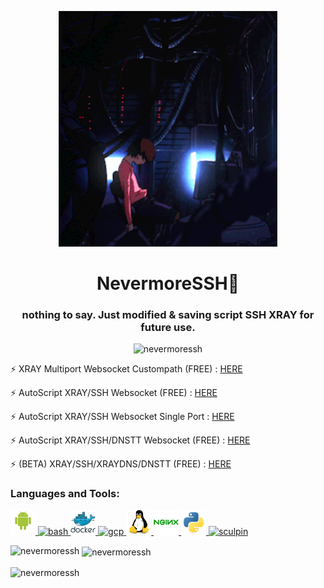 
<p align="center">
<img src="https://github.com/NevermoreSSH/NevermoreSSH/blob/main/171291.gif" width="350" title="Autoscript-Lite">

<h1 align="center">NevermoreSSH👻 </h1> 
<h3 align="center">nothing to say. Just modified & saving script SSH XRAY for future use.</h3>
<p align="center"> <img src="https://komarev.com/ghpvc/?username=nevermoressh&label=Profile%20views&color=0e75b6&style=flat" alt="nevermoressh" /> </p>

⚡ XRAY Multiport Websocket Custompath (FREE) : [HERE](https://github.com/NevermoreSSH/yourpath)

⚡ AutoScript XRAY/SSH Websocket (FREE) : [HERE](https://github.com/NevermoreSSH/Blueblue)

⚡ AutoScript XRAY/SSH Websocket Single Port : [HERE](https://github.com/NevermoreSSH/vinnfier/adata)

⚡ AutoScript XRAY/SSH/DNSTT Websocket (FREE) : [HERE](https://github.com/NevermoreSSH/hop)

⚡ (BETA) XRAY/SSH/XRAYDNS/DNSTT (FREE) : [HERE](https://github.com/NevermoreSSH/VVV)

<h3 align="left">Languages and Tools:</h3>
<p align="left"> <a href="https://developer.android.com" target="_blank" rel="noreferrer"> <img src="https://raw.githubusercontent.com/devicons/devicon/master/icons/android/android-original-wordmark.svg" alt="android" width="40" height="40"/> </a> <a href="https://www.gnu.org/software/bash/" target="_blank" rel="noreferrer"> <img src="https://www.vectorlogo.zone/logos/gnu_bash/gnu_bash-icon.svg" alt="bash" width="40" height="40"/> </a> <a href="https://www.docker.com/" target="_blank" rel="noreferrer"> <img src="https://raw.githubusercontent.com/devicons/devicon/master/icons/docker/docker-original-wordmark.svg" alt="docker" width="40" height="40"/> </a> <a href="https://cloud.google.com" target="_blank" rel="noreferrer"> <img src="https://www.vectorlogo.zone/logos/google_cloud/google_cloud-icon.svg" alt="gcp" width="40" height="40"/> </a> <a href="https://www.linux.org/" target="_blank" rel="noreferrer"> <img src="https://raw.githubusercontent.com/devicons/devicon/master/icons/linux/linux-original.svg" alt="linux" width="40" height="40"/> </a> <a href="https://www.nginx.com" target="_blank" rel="noreferrer"> <img src="https://raw.githubusercontent.com/devicons/devicon/master/icons/nginx/nginx-original.svg" alt="nginx" width="40" height="40"/> </a> <a href="https://www.python.org" target="_blank" rel="noreferrer"> <img src="https://raw.githubusercontent.com/devicons/devicon/master/icons/python/python-original.svg" alt="python" width="40" height="40"/> </a> <a href="https://sculpin.io/" target="_blank" rel="noreferrer"> <img src="https://gist.githubusercontent.com/vivek32ta/c7f7bf583c1fb1c58d89301ea40f37fd/raw/1782aef8672484698c0dd407f900c4a329ed5bc4/sculpin.svg" alt="sculpin" width="40" height="40"/> </a> </p>

<p><img align="left" src="https://github-readme-stats.vercel.app/api/top-langs?username=nevermoressh&show_icons=true&locale=en&layout=compact" alt="nevermoressh" /></p>


<p>&nbsp;<img align="center" src="https://github-readme-stats.vercel.app/api?username=nevermoressh&show_icons=true&locale=en" alt="nevermoressh" /></p>


<p><img align="center" src="https://github-readme-streak-stats.herokuapp.com/?user=nevermoressh&" alt="nevermoressh" /></p>





<!--
**NevermoreSSH/NevermoreSSH** is a ✨ _special_ ✨ repository because its `README.md` (this file) appears on your GitHub profile.

Here are some ideas to get you started:

- 🔭 I’m currently working on ...
- 🌱 I’m currently learning ...
- 👯 I’m looking to collaborate on ...
- 🤔 I’m looking for help with ...
- 💬 Ask me about ...
- 📫 How to reach me: ...
- 😄 Pronouns: ...
- ⚡ Fun fact: ...
-->
